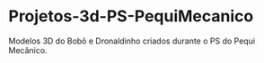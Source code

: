 # Projetos-3d-PS-PequiMecanico
 Modelos 3D do Bobô e Dronaldinho criados durante o PS do Pequi Mecânico.
